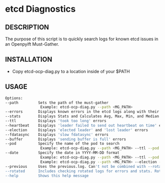 etcd Diagnostics
===========================================

DESCRIPTION
------------

The purpose of this script is to quickly search logs for known etcd issues in an Openpyift Must-Gather.

INSTALLATION
------------
* Copy etcd-ocp-diag.py to a location inside of your $PATH

USAGE
------------

```bash
Options:
--path         Sets the path of the must-gather
                Example: etcd-ocp-diag.py --path <MG_PATH>
--errors       Displays known errors in the etcd logs along with their count
--stats        Displays Stats and Calculates Avg, Max, Min, and Median times for etcd errors
--ttl          Displays 'took too long' errors
--heartbeat    Displays 'leader failed to send out heartbeat on time' errors
--election     Displays 'elected leader' and 'lost leader' errors
--fdatasync    Displays 'slow fdatasync' errors
--buffer       Displays 'sending buffer is full' errors
--pod          Specify the name of the pod to search
                Example: etcd-ocp-diag.py --path <MG_PATH> --ttl --pod etcd-ocp-master2
--date         Specify the date in YYYY-MM-DD format
                Example: etcd-ocp-diag.py --path <MG_PATH> --ttl --pod etcd-ocp-master2 --date 2023-08-30
                Example: etcd-ocp-diag.py --path <MG_PATH> --election --date 2023-08-30
--previous     Uses the previous.log. Can't not be combined with --rotated
--rotated      Includes checking rotated logs for errors and stats. Rotated logs *MUST* be previously extracted.
--help         Shows this help message
```